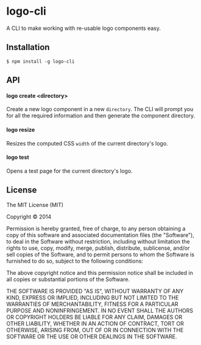 
# logo-cli

  A CLI to make working with re-usable logo components easy.

## Installation

    $ npm install -g logo-cli

## API

#### logo create \<directory\>

  Create a new logo component in a new `directory`. The CLI will prompt you for all the required information and then generate the component directory.

#### logo resize

  Resizes the computed CSS `width` of the current directory's logo.

#### logo test

  Opens a test page for the current directory's logo.

## License

  The MIT License (MIT)

  Copyright &copy; 2014

  Permission is hereby granted, free of charge, to any person obtaining a copy of this software and associated documentation files (the "Software"), to deal in the Software without restriction, including without limitation the rights to use, copy, modify, merge, publish, distribute, sublicense, and/or sell copies of the Software, and to permit persons to whom the Software is furnished to do so, subject to the following conditions:

  The above copyright notice and this permission notice shall be included in all copies or substantial portions of the Software.

  THE SOFTWARE IS PROVIDED "AS IS", WITHOUT WARRANTY OF ANY KIND, EXPRESS OR IMPLIED, INCLUDING BUT NOT LIMITED TO THE WARRANTIES OF MERCHANTABILITY, FITNESS FOR A PARTICULAR PURPOSE AND NONINFRINGEMENT. IN NO EVENT SHALL THE AUTHORS OR COPYRIGHT HOLDERS BE LIABLE FOR ANY CLAIM, DAMAGES OR OTHER LIABILITY, WHETHER IN AN ACTION OF CONTRACT, TORT OR OTHERWISE, ARISING FROM, OUT OF OR IN CONNECTION WITH THE SOFTWARE OR THE USE OR OTHER DEALINGS IN THE SOFTWARE.